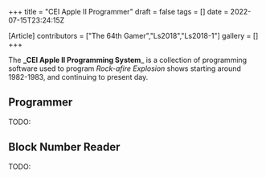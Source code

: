 +++
title = "CEI Apple II Programmer"
draft = false
tags = []
date = 2022-07-15T23:24:15Z

[Article]
contributors = ["The 64th Gamer","Ls2018","Ls2018-1"]
gallery = []
+++

The **_CEI Apple II Programming System**_ is a collection of programming software used to program _Rock-afire Explosion_ shows starting around 1982-1983, and continuing to present day.

## Programmer ##
TODO:

## Block Number Reader ##
TODO: